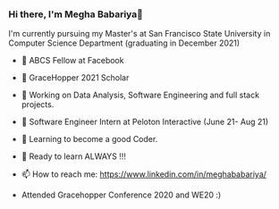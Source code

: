 ### Hi there, I'm Megha Babariya👋


I'm currently pursuing my Master's at San Francisco State University in Computer Science Department (graduating in December 2021)

- 🌱 ABCS Fellow at Facebook
- 🌱 GraceHopper 2021 Scholar
- 🔭 Working on Data Analysis, Software Engineering and full stack projects.
- 🔭 Software Engineer Intern at Peloton Interactive (June 21- Aug 21)
- 🌱 Learning to become a good Coder.
- 🌱 Ready to learn ALWAYS !!!
- 📫 How to reach me: https://www.linkedin.com/in/meghababariya/

- Attended Gracehopper Conference 2020 and WE20 :)
